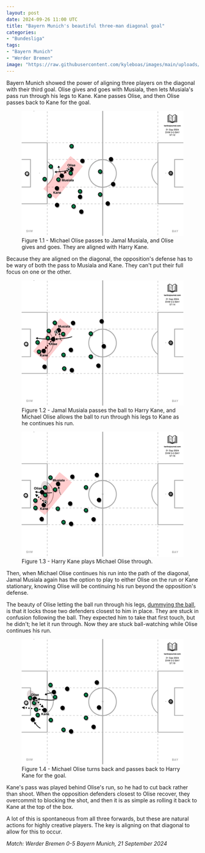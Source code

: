 ```yaml
---
layout: post
date: 2024-09-26 11:00 UTC
title: "Bayern Munich's beautiful three-man diagonal goal"
categories:
- "Bundesliga"
tags:
- "Bayern Munich"
- "Werder Bremen"
image: "https://raw.githubusercontent.com/kyleboas/images/main/uploads/2024/09/22/Image-22Sep2024_10:18:11.png"
---
```


Bayern Munich showed the power of aligning three players on the diagonal with their third goal. Olise gives and goes with Musiala, then lets Musiala's pass run through his legs to Kane. Kane passes Olise, and then Olise passes back to Kane for the goal.

<!---more--->

<figure>
    <img src="https://raw.githubusercontent.com/kyleboas/images/main/uploads/2024/09/22/Image-22Sep2024_10:08:38.png">
    <figcaption>Figure 1.1 - Michael Olise passes to Jamal Musiala, and Olise gives and goes. They are aligned with Harry Kane.</figcaption>
</figure>

Because they are aligned on the diagonal, the opposition's defense has to be wary of both the pass to Musiala and Kane. They can't put their full focus on one or the other. 

<figure>
    <img src="https://raw.githubusercontent.com/kyleboas/images/main/uploads/2024/09/22/Image-22Sep2024_10:12:43.png">
    <figcaption>Figure 1.2 - Jamal Musiala passes the ball to Harry Kane, and Michael Olise allows the ball to run through his legs to Kane as he continues his run.</figcaption>
</figure>


<figure>
    <img src="https://raw.githubusercontent.com/kyleboas/images/main/uploads/2024/09/22/Image-22Sep2024_10:08:39.png">
    <figcaption>Figure 1.3 - Harry Kane plays Michael Olise through.</figcaption>
</figure>

Then, when Michael Olise continues his run into the path of the diagonal, Jamal Musiala again has the option to play to either Olise on the run or Kane stationary, knowing Olise will be continuing his run beyond the opposition's defense. 

The beauty of Olise letting the ball run through his legs, [dummying the ball](https://tacticsjournal.com/2024/09/21/dummying-the-ball/), is that it locks those two defenders closest to him in place. They are stuck in confusion following the ball. They expected him to take that first touch, but he didn't; he let it run through. Now they are stuck ball-watching while Olise continues his run.

<figure>
    <img src="https://raw.githubusercontent.com/kyleboas/images/main/uploads/2024/09/22/Image-22Sep2024_10:08:41.png">
    <figcaption>Figure 1.4 - Michael Olise turns back and passes back to Harry Kane for the goal.</figcaption>
</figure>

Kane's pass was played behind Olise's run, so he had to cut back rather than shoot. When the opposition defenders closest to Olise recover, they overcommit to blocking the shot, and then it is as simple as rolling it back to Kane at the top of the box.

A lot of this is spontaneous from all three forwards, but these are natural actions for highly creative players. The key is aligning on that diagonal to allow for this to occur. 

*Match: Werder Bremen 0-5 Bayern Munich, 21 September 2024*
